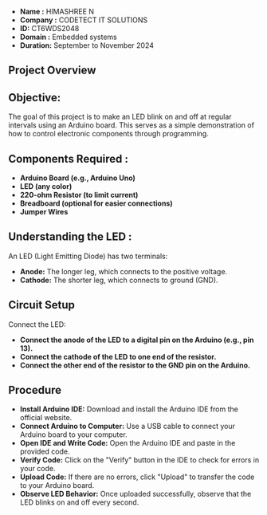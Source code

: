 - **Name :** HIMASHREE N
- **Company :** CODETECT IT SOLUTIONS
- **ID:** CT6WDS2048
- **Domain :** Embedded systems
- **Duration:** September to November 2024

## Project Overview

## Objective:
The goal of this project is to make an LED blink on and off at regular intervals using an Arduino board. This serves as a simple demonstration of how to control electronic components through programming.

## Components Required :
- **Arduino Board (e.g., Arduino Uno)**
- **LED (any color)**
- **220-ohm Resistor (to limit current)**
- **Breadboard (optional for easier connections)**
- **Jumper Wires**

## Understanding the LED :
An LED (Light Emitting Diode) has two terminals:
- **Anode:** The longer leg, which connects to the positive voltage.
- **Cathode:** The shorter leg, which connects to ground (GND).

## Circuit Setup
Connect the LED:
- **Connect the anode of the LED to a digital pin on the Arduino (e.g., pin 13).**
- **Connect the cathode of the LED to one end of the resistor.**
- **Connect the other end of the resistor to the GND pin on the Arduino.**


## Procedure
- **Install Arduino IDE:** Download and install the Arduino IDE from the official website.
- **Connect Arduino to Computer:** Use a USB cable to connect your Arduino board to your computer.
- **Open IDE and Write Code:** Open the Arduino IDE and paste in the provided code.
- **Verify Code:** Click on the "Verify" button in the IDE to check for errors in your code.
- **Upload Code:** If there are no errors, click "Upload" to transfer the code to your Arduino board.
- **Observe LED Behavior:** Once uploaded successfully, observe that the LED blinks on and off every second.

